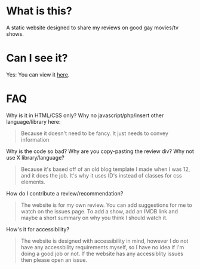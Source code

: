 # What is this?
A static website designed to share my reviews on good gay movies/tv shows. 
# Can I see it?
Yes: You can view it [here](https://charlottecross1998.github.io/gay-tv-movie-recommendations/).
# FAQ
Why is it in HTML/CSS only? Why no javascript/php/insert other language/library here:

> Because it doesn't need to be fancy. It just needs to convey information

Why is the code so bad? Why are you copy-pasting the review div? Why not use X library/language?

> Because it's based off of an old blog template I made when I was 12, and it does the job. It's why it uses ID's instead of classes for css elements.

How do I contribute a review/recommendation?

> The website is for my own review. You can add suggestions for me to watch on the issues page. To add a show, add an IMDB link and maybe a short summary on why you think I should watch it.

How's it for accessibility?

> The website is designed with accessibility in mind, however I do not have any accessbility requirements myself, so I have no idea if I'm doing a good job or not. If the website has any accessiblity issues then please open an issue. 